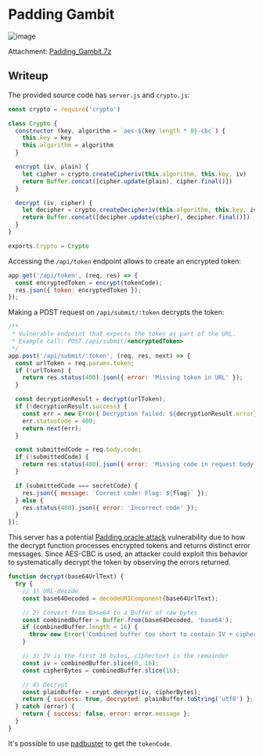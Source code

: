 # Padding Gambit
![image](https://github.com/user-attachments/assets/1b079028-ef9f-4b0c-a571-5a34ec403851)

Attachment: [Padding_Gambit.7z](https://github.com/LazyTitan33/CTF-Writeups/raw/64fef7c6d09e2b125412107c9db92832f999f515/SnykCon2025/attachments/Padding_Gambit.7z)

## Writeup

The provided source code has `server.js` and `crypto.js`:

```javascript
const crypto = require('crypto')

class Crypto {
  constructor (key, algorithm = `aes-${key.length * 8}-cbc`) {
    this.key = key
    this.algorithm = algorithm
  }

  encrypt (iv, plain) {
    let cipher = crypto.createCipheriv(this.algorithm, this.key, iv)
    return Buffer.concat([cipher.update(plain), cipher.final()])
  }

  decrypt (iv, cipher) {
    let decipher = crypto.createDecipheriv(this.algorithm, this.key, iv)
    return Buffer.concat([decipher.update(cipher), decipher.final()])
  }
}

exports.Crypto = Crypto
```

Accessing the `/api/token` endpoint allows to create an encrypted token:

```javascript
app.get('/api/token', (req, res) => {
  const encryptedToken = encrypt(tokenCode);
  res.json({ token: encryptedToken });
});
```

Making a POST request on `/api/submit/:token` decrypts the token:

```javascript
/**
 * Vulnerable endpoint that expects the token as part of the URL.
 * Example call: POST /api/submit/<encryptedToken>
 */
app.post('/api/submit/:token', (req, res, next) => {
  const urlToken = req.params.token;
  if (!urlToken) {
    return res.status(400).json({ error: 'Missing token in URL' });
  }

  const decryptionResult = decrypt(urlToken);
  if (!decryptionResult.success) {
    const err = new Error(`Decryption failed: ${decryptionResult.error}`);
    err.statusCode = 400;
    return next(err);
  }

  const submittedCode = req.body.code;
  if (!submittedCode) {
    return res.status(400).json({ error: 'Missing code in request body' });
  }

  if (submittedCode === secretCode) {
    res.json({ message: `Correct code! Flag: ${flag}` });
  } else {
    res.status(400).json({ error: 'Incorrect code' });
  }
});
```
This server has a potential [Padding oracle attack](https://en.wikipedia.org/wiki/Padding_oracle_attack) vulnerability due to how the decrypt function processes encrypted tokens and returns distinct error messages. Since AES-CBC is used, an attacker could exploit this behavior to systematically decrypt the token by observing the errors returned.

```javascript
function decrypt(base64UrlText) {
  try {
    // 1) URL-decode
    const base64Decoded = decodeURIComponent(base64UrlText);

    // 2) Convert from Base64 to a Buffer of raw bytes
    const combinedBuffer = Buffer.from(base64Decoded, 'base64');
    if (combinedBuffer.length < 16) {
      throw new Error('Combined buffer too short to contain IV + ciphertext');
    }

    // 3) IV is the first 16 bytes, ciphertext is the remainder
    const iv = combinedBuffer.slice(0, 16);
    const cipherBytes = combinedBuffer.slice(16);

    // 4) Decrypt
    const plainBuffer = crypt.decrypt(iv, cipherBytes);
    return { success: true, decrypted: plainBuffer.toString('utf8') };
  } catch (error) {
    return { success: false, error: error.message };
  }
}
```

It's possible to use [padbuster](https://www.kali.org/tools/padbuster/) to get the `tokenCode`.
